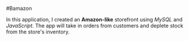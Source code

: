 #Bamazon

In this application, I created an **Amazon-like** storefront using *MySQL* and *JavaScript*. The app will take in orders from customers and deplete stock from the store's inventory.  

